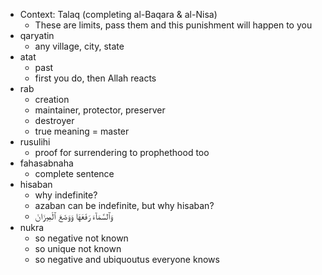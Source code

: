 - Context: Talaq (completing al-Baqara & al-Nisa)
    - These are limits, pass them and this punishment will happen to you
- qaryatin
    - any village, city, state
- atat
    - past
    - first you do, then Allah reacts
- rab
    - creation
    - maintainer, protector, preserver
    - destroyer
    - true meaning = master
- rusulihi
    - proof for surrendering to prophethood too
- fahasabnaha
    - complete sentence
- hisaban
    - why indefinite?
    - azaban can be indefinite, but why hisaban?
    - وَٱلسَّمَآءَ رَفَعَهَا وَوَضَعَ ٱلْمِيزَانَ
- nukra
    - so negative not known
    - so unique not known
    - so negative and ubiquoutus everyone knows